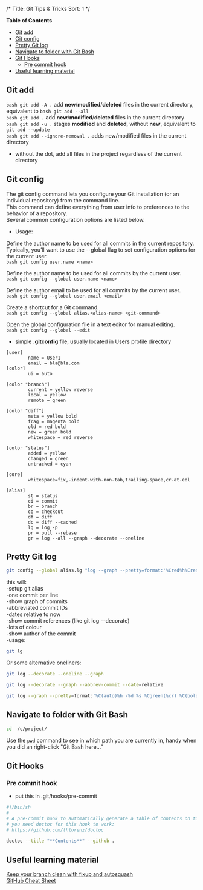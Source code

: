 /*
Title: Git Tips & Tricks
Sort: 1
*/


**Table of Contents**

- [Git add](#git-add)
- [Git config](#git-config)
- [Pretty Git log](#pretty-git-log)
- [Navigate to folder with Git Bash](#navigate-to-folder-with-git-bash)
- [Git Hooks](#git-hooks)
  - [Pre commit hook](#pre-commit-hook)
- [Useful learning material](useful-learning-material)

## Git add

```bash git add -A .```  add **new**/**modified**/**deleted** files in the current directory, equivalent to ```bash git add --all```  
```bash git add .```  add **new**/**modified**/**deleted** files in the current directory  
```bash git add -u .``` stages **modified** and **deleted**, without **new**, equivalent to ```git add --update```  
```bash git add --ignore-removal .``` adds new/modified files in the current directory  
- without the dot, add all files in the project regardless of the current directory  

## Git config

The git config command lets you configure your Git installation (or an individual repository) from the command line.  
This command can define everything from user info to preferences to the behavior of a repository.  
Several common configuration options are listed below.

- Usage:

Define the author name to be used for all commits in the current repository.  
Typically, you’ll want to use the --global flag to set configuration options for the current user.  
```bash git config user.name <name>```

Define the author name to be used for all commits by the current user.  
```bash git config --global user.name <name>```

Define the author email to be used for all commits by the current user.  
```bash git config --global user.email <email>```

Create a shortcut for a Git command.  
```bash git config --global alias.<alias-name> <git-command>```

Open the global configuration file in a text editor for manual editing.  
```bash git config --global --edit```


- simple **.gitconfig** file, usually located in Users profile directory

```
[user]
        name = User1
        email = bla@bla.com
[color]
        ui = auto

[color "branch"]
        current = yellow reverse
        local = yellow
        remote = green

[color "diff"]
        meta = yellow bold
        frag = magenta bold
        old = red bold
        new = green bold
        whitespace = red reverse

[color "status"]
        added = yellow
        changed = green
        untracked = cyan

[core]
        whitespace=fix,-indent-with-non-tab,trailing-space,cr-at-eol

[alias]
        st = status
        ci = commit
        br = branch
        co = checkout
        df = diff
        dc = diff --cached
        lg = log -p
        pr = pull --rebase
        gr = log --all --graph --decorate --oneline
```

## Pretty Git log

```bash
git config --global alias.lg "log --graph --pretty=format:'%Cred%h%Creset -%C(yellow)%d%Creset %s %Cgreen(%cr) %C(bold blue)<%an>%Creset' --abbrev-commit --date=relative"
```

this will:  
-setup git alias  
-one commit per line  
-show graph of commits  
-abbreviated commit IDs  
-dates relative to now  
-show commit references (like git log --decorate)  
-lots of colour  
-show author of the commit  
-usage:
```bash
git lg
```

Or some alternative oneliners:

```bash
git log --decorate --oneline --graph
```

```bash
git log --decorate --graph --abbrev-commit --date=relative
```

```bash  
git log --graph --pretty=format:'%C(auto)%h -%d %s %Cgreen(%cr) %C(bold blue)<%an>%Creset' --abbrev-commit  
```

## Navigate to folder with Git Bash

```bash
cd  /c/project/
```

Use the `pwd` command to see in which path you are currently in, handy when you did an right-click "Git Bash here..."

## Git Hooks

### Pre commit hook

* put this in .git/hooks/pre-commit

```bash
#!/bin/sh
#
# A pre-commit hook to automatically generate a table of contents on top of each *.md file.
# you need doctoc for this hook to work:
# https://github.com/thlorenz/doctoc

doctoc --title "**Contents**" --github .
```

## Useful learning material

[Keep your branch clean with fixup and autosquash](http://fle.github.io/git-tip-keep-your-branch-clean-with-fixup-and-autosquash.html)  
[GitHub Cheat Sheet](http://git.io/sheet)
